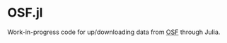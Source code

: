 # OSF.jl

<!-- [![Stable](https://img.shields.io/badge/docs-stable-blue.svg)](https://notZaki.github.io/OSF.jl/stable)
[![Dev](https://img.shields.io/badge/docs-dev-blue.svg)](https://notZaki.github.io/OSF.jl/dev)
[![Build Status](https://github.com/notZaki/OSF.jl/workflows/CI/badge.svg)](https://github.com/notZaki/OSF.jl/actions)
[![Coverage](https://codecov.io/gh/notZaki/OSF.jl/branch/master/graph/badge.svg)](https://codecov.io/gh/notZaki/OSF.jl) -->

Work-in-progress code for up/downloading data from [OSF](https://osf.io/) through Julia.
